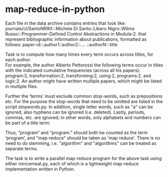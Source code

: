 map-reduce-in-python
====================

Each file in the data archive contains entries that look like:  journals/cl/SantoNR90:::Michele Di Santo::Libero Nigro::Wilma Russo:::Programmer-Defined Control Abstractions in Modula-2.  that represent bibliographic information about publications, formatted as follows:  paper-id:::author1::author2::…. ::authorN:::title  

Task is to compute how many times every term occurs across titles, for each author.  
For example, the author Alberto Pettorossi the following terms occur in titles with the indicated cumulative frequencies (across all his papers): program:3, transformation:2, transforming:2, using:2, programs:2, and logic:2.  An author might have written multiple papers, which might be listed in multiple files. 

Further the ‘terms’ must exclude common stop-words, such as prepositions etc. For the purpose the stop-words that need to be omitted are listed in the script stopwords.py. In addition, single letter words, such as "a" can be ignored; also hyphens can be ignored (i.e. deleted). Lastly, periods, commas, etc. are ignored; in other words, only alphabets and numbers can be part of a title term: 

Thus, “program” and “program.” should both be counted as the term ‘program’, and "map-reduce" should be taken as 'map reduce'. There is no need to do stemming, i.e. "algorithm" and "algorithms" can be treated as separate terms.  

The task is to write a parallel map-reduce program for the above task using either mincemeat.py, each of which is a lightweight map-reduce implementation written in Python.
